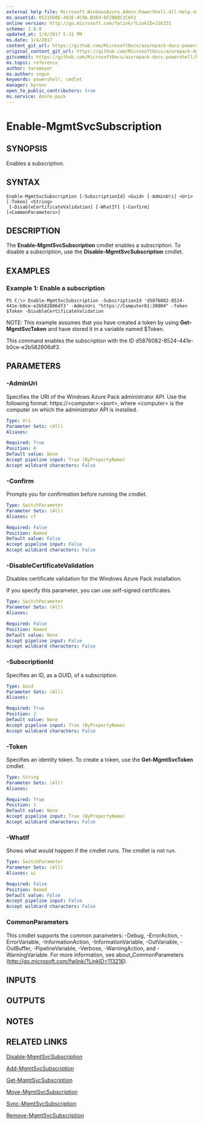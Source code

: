 ```yaml
---
external help file: Microsoft.WindowsAzure.Admin.PowerShell.dll-Help.xml
ms.assetid: 05215D0E-482E-4C9A-B369-0F2BDBC2C6F2
online version: http://go.microsoft.com/fwlink/?LinkID=316331
schema: 2.0.0
updated_at: 1/4/2017 5:31 PM
ms.date: 1/4/2017
content_git_url: https://github.com/MicrosoftDocs/azurepack-docs-powershell/blob/live/AzurePack-cmdlets/Administration/v1.0/Enable-MgmtSvcSubscription.md
original_content_git_url: https://github.com/MicrosoftDocs/azurepack-docs-powershell/blob/live/AzurePack-cmdlets/Administration/v1.0/Enable-MgmtSvcSubscription.md
gitcommit: https://github.com/MicrosoftDocs/azurepack-docs-powershell/blob/93767eba34ad89edb3696359a7595e41769e0346/AzurePack-cmdlets/Administration/v1.0/Enable-MgmtSvcSubscription.md
ms.topic: reference
author: tarameyer
ms.author: sngun
keywords: powershell, cmdlet
manager: byronr
open_to_public_contributors: true
ms.service: Azure-pack
---
```


# Enable-MgmtSvcSubscription

## SYNOPSIS
Enables a subscription.

## SYNTAX

```
Enable-MgmtSvcSubscription [-SubscriptionId] <Guid> [-AdminUri] <Uri> [-Token] <String>
 [-DisableCertificateValidation] [-WhatIf] [-Confirm] [<CommonParameters>]
```

## DESCRIPTION
The **Enable-MgmtSvcSubscription** cmdlet enables a subscription.
To disable a subscription, use the **Disable-MgmtSvcSubscription** cmdlet.

## EXAMPLES

### Example 1: Enable a subscription
```
PS C:\> Enable-MgmtSvcSubscription -SubscriptionId 'd5876082-8524-441e-b0ce-e2b582806df3' -AdminUri "https://Computer01:30004" -Token $Token -DisableCertificateValidation
```

NOTE: This example assumes that you have created a token by using **Get-MgmtSvcToken** and have stored it in a variable named $Token.

This command enables the subscription with the ID d5876082-8524-441e-b0ce-e2b582806df3.

## PARAMETERS

### -AdminUri
Specifies the URI of the Windows Azure Pack administrator API.
Use the following format: https://\<computer\>:\<port\>, where \<computer\> is the computer on which the administrator API is installed.

```yaml
Type: Uri
Parameter Sets: (All)
Aliases: 

Required: True
Position: 0
Default value: None
Accept pipeline input: True (ByPropertyName)
Accept wildcard characters: False
```

### -Confirm
Prompts you for confirmation before running the cmdlet.

```yaml
Type: SwitchParameter
Parameter Sets: (All)
Aliases: cf

Required: False
Position: Named
Default value: False
Accept pipeline input: False
Accept wildcard characters: False
```

### -DisableCertificateValidation
Disables certificate validation for the Windows Azure Pack installation.

If you specify this parameter, you can use self-signed certificates.

```yaml
Type: SwitchParameter
Parameter Sets: (All)
Aliases: 

Required: False
Position: Named
Default value: None
Accept pipeline input: False
Accept wildcard characters: False
```

### -SubscriptionId
Specifies an ID, as a GUID, of a subscription.

```yaml
Type: Guid
Parameter Sets: (All)
Aliases: 

Required: True
Position: 2
Default value: None
Accept pipeline input: True (ByPropertyName)
Accept wildcard characters: False
```

### -Token
Specifies an identity token.
To create a token, use the **Get-MgmtSvcToken** cmdlet.

```yaml
Type: String
Parameter Sets: (All)
Aliases: 

Required: True
Position: 1
Default value: None
Accept pipeline input: True (ByPropertyName)
Accept wildcard characters: False
```

### -WhatIf
Shows what would happen if the cmdlet runs.
The cmdlet is not run.

```yaml
Type: SwitchParameter
Parameter Sets: (All)
Aliases: wi

Required: False
Position: Named
Default value: False
Accept pipeline input: False
Accept wildcard characters: False
```

### CommonParameters
This cmdlet supports the common parameters: -Debug, -ErrorAction, -ErrorVariable, -InformationAction, -InformationVariable, -OutVariable, -OutBuffer, -PipelineVariable, -Verbose, -WarningAction, and -WarningVariable. For more information, see about_CommonParameters (http://go.microsoft.com/fwlink/?LinkID=113216).

## INPUTS

## OUTPUTS

## NOTES

## RELATED LINKS

[Disable-MgmtSvcSubscription](xref:Administration/v1.0/Disable-MgmtSvcSubscription.md)

[Add-MgmtSvcSubscription](xref:Administration/v1.0/Add-MgmtSvcSubscription.md)

[Get-MgmtSvcSubscription](xref:Administration/v1.0/Get-MgmtSvcSubscription.md)

[Move-MgmtSvcSubscription](xref:Administration/v1.0/Move-MgmtSvcSubscription.md)

[Sync-MgmtSvcSubscription](xref:Administration/v1.0/Sync-MgmtSvcSubscription.md)

[Remove-MgmtSvcSubscription](xref:Administration/v1.0/Remove-MgmtSvcSubscription.md)


